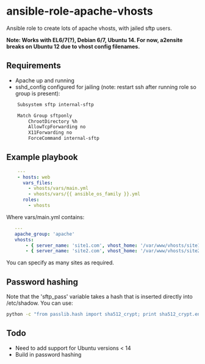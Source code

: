 ansible-role-apache-vhosts
======

Ansible role to create lots of apache vhosts, with jailed sftp users.

**Note: Works with EL6/7(?), Debian 6/7, Ubuntu 14. For now, a2ensite breaks on Ubuntu 12 due to vhost config filenames.**

Requirements
------------
- Apache up and running
- sshd_config configured for jailing (note: restart ssh after running role so group is present):
```bash
    Subsystem sftp internal-sftp

    Match Group sftponly
	    ChrootDirectory %h
	    AllowTcpForwarding no
	    X11Forwarding no
	    ForceCommand internal-sftp
```

Example playbook
----------------
```yaml
    ---
    - hosts: web
      vars_files:
        - vhosts/vars/main.yml
        - vhosts/vars/{{ ansible_os_family }}.yml
      roles:
        - vhosts
```

Where vars/main.yml contains:
```yaml
   ---
   apache_group: 'apache'
   vhosts:
       - { server_name: 'site1.com', vhost_home: '/var/www/vhosts/site1.com', vhost_owner: 'site1' }
       - { server_name: 'site2.com', vhost_home: '/var/www/vhosts/site2.com', vhost_owner: 'site2' }
```

You can specify as many sites as required.

Password hashing
----------------

Note that the 'sftp_pass' variable takes a hash that is inserted directly into /etc/shadow.
You can use:
```bash
python -c "from passlib.hash import sha512_crypt; print sha512_crypt.encrypt('password')"
```

Todo
----
- Need to add support for Ubuntu versions < 14
- Build in password hashing
